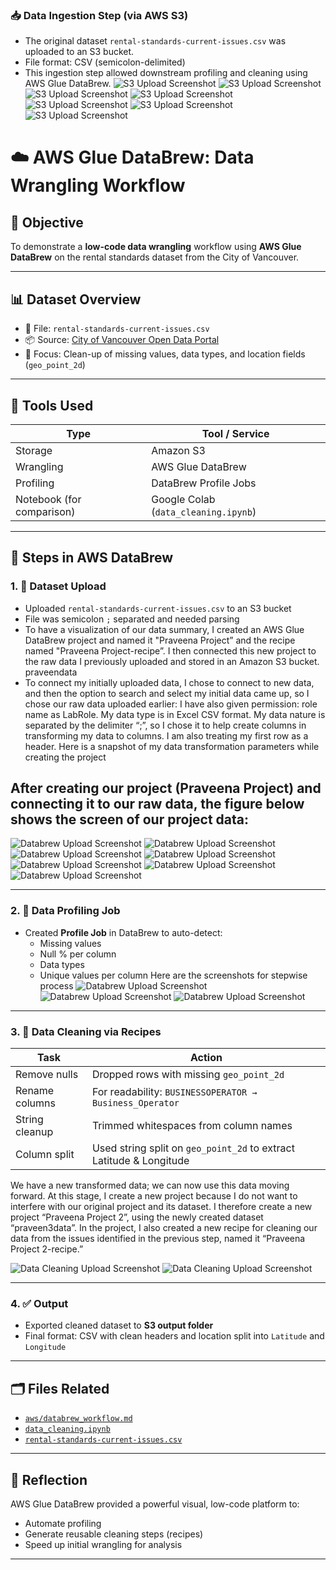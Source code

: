 ### 📥 Data Ingestion Step (via AWS S3)

- The original dataset `rental-standards-current-issues.csv` was uploaded to an S3 bucket.
- File format: CSV (semicolon-delimited)
- This ingestion step allowed downstream profiling and cleaning using AWS Glue DataBrew.
![S3 Upload Screenshot](../assets/s31.jpg)
![S3 Upload Screenshot](../assets/s32.jpg)
![S3 Upload Screenshot](../assets/s33.jpg)
![S3 Upload Screenshot](../assets/s34.jpg)
![S3 Upload Screenshot](../assets/s35.jpg)
![S3 Upload Screenshot](../assets/s36.jpg)
![S3 Upload Screenshot](../assets/s37.jpg)


# ☁️ AWS Glue DataBrew: Data Wrangling Workflow

## 🎯 Objective

To demonstrate a **low-code data wrangling** workflow using **AWS Glue DataBrew** on the rental standards dataset from the City of Vancouver.

---

## 📊 Dataset Overview

- 📁 File: `rental-standards-current-issues.csv`
- 📦 Source: [City of Vancouver Open Data Portal](https://opendata.vancouver.ca/explore/dataset/rental-standards-current-issues)
- 🧭 Focus: Clean-up of missing values, data types, and location fields (`geo_point_2d`)

---

## 🧰 Tools Used

| Type       | Tool / Service     |
|------------|--------------------|
| Storage    | Amazon S3          |
| Wrangling  | AWS Glue DataBrew  |
| Profiling  | DataBrew Profile Jobs |
| Notebook (for comparison) | Google Colab (`data_cleaning.ipynb`) |

---

## 🔄 Steps in AWS DataBrew

### 1. 🔹 Dataset Upload

- Uploaded `rental-standards-current-issues.csv` to an S3 bucket
- File was semicolon `;` separated and needed parsing
- To have a visualization of our data summary, I created an AWS Glue DataBrew project and named it "Praveena Project” and the recipe named "Praveena Project-recipe”. I then connected this new project to the raw data I previously uploaded and stored in an Amazon S3 bucket. praveendata
- To connect my initially uploaded data, I chose to connect to new data, and then the option to search and select my initial data came up, so I chose our raw data uploaded earlier:
I have also given permission: role name as LabRole.
My data type is in Excel CSV format.
My data nature is separated by the delimiter “;”, so I chose it to help create columns in transforming my data to columns.
I am also treating my first row as a header.
Here is a snapshot of my data transformation parameters while creating the project

After creating our project (Praveena Project) and connecting it to our raw data, the figure below shows the screen of our project data:
- 
![Databrew Upload Screenshot](../assets/db1.jpg)
![Databrew Upload Screenshot](../assets/db2.jpg)
![Databrew Upload Screenshot](../assets/db3.jpg)
![Databrew Upload Screenshot](../assets/db4.jpg)
![Databrew Upload Screenshot](../assets/db5.jpg)
![Databrew Upload Screenshot](../assets/db6.jpg)
![Databrew Upload Screenshot](../assets/db7.jpg)



---

### 2. 🧪 Data Profiling Job

- Created **Profile Job** in DataBrew to auto-detect:
  - Missing values
  - Null % per column
  - Data types
  - Unique values per column
    Here are the screenshots for stepwise process
![Databrew Upload Screenshot](../assets/db9.jpg)
![Databrew Upload Screenshot](../assets/db10.jpg)
![Databrew Upload Screenshot](../assets/db11.jpg)

---

### 3. 🧹 Data Cleaning via Recipes

| Task | Action |
|------|--------|
| Remove nulls | Dropped rows with missing `geo_point_2d` |
| Rename columns | For readability: `BUSINESSOPERATOR → Business_Operator` |
| String cleanup | Trimmed whitespaces from column names |
| Column split | Used string split on `geo_point_2d` to extract Latitude & Longitude |

We have a new transformed data; we can now use this data moving forward. At this stage, I create a new project because I do not want to interfere with our original project and its dataset.
I therefore create a new project “Praveena Project 2”, using the newly created dataset “praveen3data”. In the project, I also created a new recipe for cleaning our data from the issues identified in the previous step, named it “Praveena Project 2-recipe.”

![Data Cleaning Upload Screenshot](https://github.com/estherpraveena/data-analyst-esther/blob/main/assets/Screenshot%202025-03-26%20212400.png)
![Data Cleaning Upload Screenshot](../assets/Screenshot2025-03-26212419.png)



---

### 4. ✅ Output

- Exported cleaned dataset to **S3 output folder**
- Final format: CSV with clean headers and location split into `Latitude` and `Longitude`

---

## 🗂️ Files Related

- [`aws/databrew_workflow.md`](databrew_workflow.md)
- [`data_cleaning.ipynb`](../notebooks/data_cleaning.ipynb)
- [`rental-standards-current-issues.csv`](../data/rental-standards-current-issues.csv)

---

## 🧠 Reflection

AWS Glue DataBrew provided a powerful visual, low-code platform to:
- Automate profiling
- Generate reusable cleaning steps (recipes)
- Speed up initial wrangling for analysis

---

